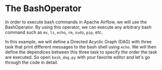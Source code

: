 # The BashOperator

In order to execute bash commands in Apache Airflow, we will use the BashOperator.
By using this operator, we can execute any arbitrary bash command such as `mv`, `ls`, 
`echo`, `rm`, `sudo`, `pip`, etc.

In this example, we will define a Directed Acyclic Graph (DAG) with three task that
print different messages to the bash shell using `echo`. We will then define the
dependices between this three task to specify the order the task are executed. 
So open `bash_dag.py` with your favorite editor and let's go through the code
in detail.
